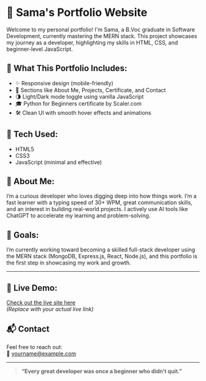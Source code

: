 # 💼 Sama's Portfolio Website

Welcome to my personal portfolio! I'm Sama, a B.Voc graduate in Software Development, currently mastering the MERN stack. This project showcases my journey as a developer, highlighting my skills in HTML, CSS, and beginner-level JavaScript.

## 🌟 What This Portfolio Includes:
- ✨ Responsive design (mobile-friendly)
- 🧠 Sections like About Me, Projects, Certificate, and Contact
- 🌗 Light/Dark mode toggle using vanilla JavaScript
- 🎓 Python for Beginners certificate by Scaler.com
- 🛠️ Clean UI with smooth hover effects and animations

## 📌 Tech Used:
- HTML5  
- CSS3  
- JavaScript (minimal and effective)

## 🧠 About Me:
I’m a curious developer who loves digging deep into how things work. I’m a fast learner with a typing speed of 30+ WPM, great communication skills, and an interest in building real-world projects. I actively use AI tools like ChatGPT to accelerate my learning and problem-solving.

## 🚀 Goals:
I’m currently working toward becoming a skilled full-stack developer using the MERN stack (MongoDB, Express.js, React, Node.js), and this portfolio is the first step in showcasing my work and growth.

---

## 🔗 Live Demo:
[Check out the live site here]()  
*(Replace with your actual live link)*

## 📬 Contact
Feel free to reach out:  
📧 yourname@example.com

---

> **“Every great developer was once a beginner who didn’t quit.”**
